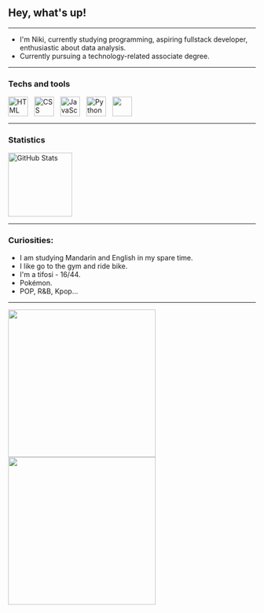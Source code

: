 ## Hey, what's up!

---

- I'm Niki, currently studying programming, aspiring fullstack developer, enthusiastic about data analysis.
- Currently pursuing a technology-related associate degree.
---

### Techs and tools

<img 
    align="left" 
    alt="HTML"
    title="HTML" 
    width="40px" 
    style="padding-right: 10px;" 
    src="https://cdn.jsdelivr.net/gh/devicons/devicon@latest/icons/html5/html5-original.svg" 
/>
<img 
    align="left" 
    alt="CSS" 
    title="CSS"
    width="40px" 
    style="padding-right: 10px;" 
    src="https://cdn.jsdelivr.net/gh/devicons/devicon@latest/icons/css3/css3-original.svg" 
/>
<img 
    align="left" 
    alt="JavaScript" 
    title="JavaScript"
    width="40px" 
    style="padding-right: 10px;" 
    src="https://cdn.jsdelivr.net/gh/devicons/devicon@latest/icons/javascript/javascript-original.svg" 
/>
<img 
    align="left" 
    alt="Python" 
    title="Python"
    width="40px" 
    style="padding-right: 10px;" 
    src="https://cdn.jsdelivr.net/gh/devicons/devicon@latest/icons/python/python-original.svg" 
/>
<img width="40xp" src="https://cdn.jsdelivr.net/gh/devicons/devicon@latest/icons/jupyter/jupyter-original-wordmark.svg" />

---
### Statistics
<img 
      align="rigth" 
      alt="GitHub Stats" 
      height="130" 
      src="https://github-readme-stats.vercel.app/api/top-langs/?username=NikiMorona&theme=transparent&layout=compact&langs_count=10" 
  />
  
---

### Curiosities:
- I am studying Mandarin and English in my spare time.
- I like go to the gym and ride bike.
- I'm a tifosi - 16/44.
- Pokémon.
- POP, R&B, Kpop...
---
<img width="300px" src="https://i.pinimg.com/736x/99/dd/7e/99dd7e0299d6366e8c5389636bc1191a.jpg" /><img width="300px" src="https://i.pinimg.com/736x/2b/69/1e/2b691e12152bcb81b260a171e1eedf78.jpg" />
